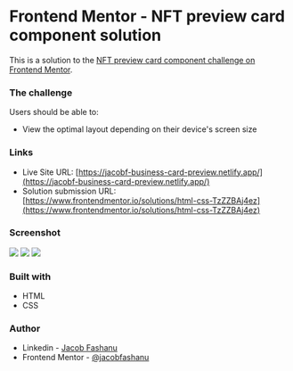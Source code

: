 # Frontend Mentor - NFT preview card component solution

This is a solution to the [NFT preview card component challenge on Frontend Mentor](https://www.frontendmentor.io/challenges/stats-preview-card-component-8JqbgoU62).


### The challenge

Users should be able to:

- View the optimal layout depending on their device's screen size

### Links

- Live Site URL: [https://jacobf-business-card-preview.netlify.app/](https://jacobf-business-card-preview.netlify.app/)
- Solution submission URL: [https://www.frontendmentor.io/solutions/html-css-TzZZBAj4ez](https://www.frontendmentor.io/solutions/html-css-TzZZBAj4ez)

### Screenshot

![](./Desktop-view1.png)
![](./Tablet-view1.png)
![](./mobile-view1.png)


### Built with

- HTML
- CSS

### Author

- Linkedin - [Jacob Fashanu](https://www.linkedin.com/in/jacob-fashanu/)
- Frontend Mentor - [@jacobfashanu](https://www.frontendmentor.io/profile/jacobfashanu)
